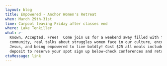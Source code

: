 ```yaml
---
layout: blog
title: Empowered - Anchor Women's Retreat
when: March 29th-31st
time: Carpool leaving Friday after classes end
where: Lake Tenkiller
what: >-
  Known, Accepted, Free!  Come join us for a weekend away filled with fun,
  community, real talks about struggles women face in our culture, encountering
  Jesus, and being empowered to live boldly! Cost $25 all meals included. $10
  deposit to reserve your spot sign up below-check conferences and retreats
ctaMessage: link
---
```


